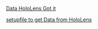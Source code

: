 [Data HoloLens Got it](https://drive.google.com/file/d/10G6hgfdNlNr5fKLtT3UwNS06HKeiqAAa/view?usp=sharing)


[setupfile to get Data from HoloLens](https://drive.google.com/file/d/1tX8ijogpk0LN8TUeeMMzwAQdn1wuyMSX/view?usp=sharing)

